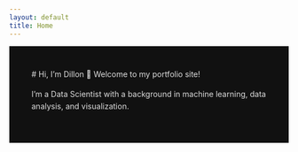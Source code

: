 ```yaml
---
layout: default
title: Home
---
```


<div style="color: #ddd; background-color: #111; padding: 40px; max-width: 800px; margin: 0 auto; line-height: 1.6;">
# Hi, I’m Dillon 👋
Welcome to my portfolio site!

I’m a Data Scientist with a background in machine learning, data analysis, and visualization.

</div>
